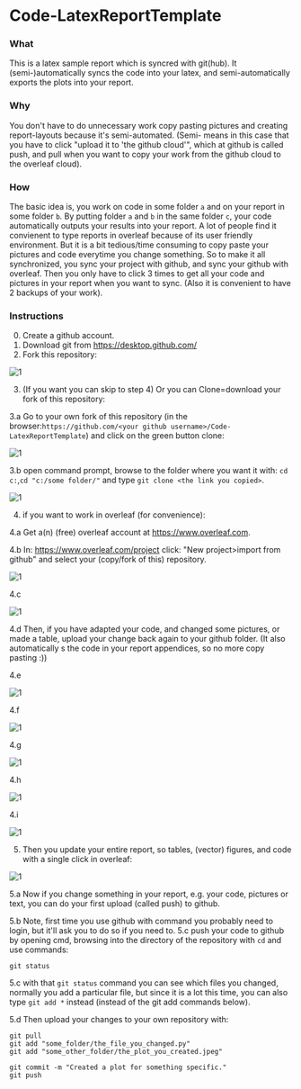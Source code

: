 # Code-LatexReportTemplate
### What
This is a latex sample report which is syncred with git(hub). It (semi-)automatically syncs the code into your latex, and semi-automatically exports the plots into your report.

### Why
You don't have to do unnecessary work copy pasting pictures and creating report-layouts because it's semi-automated. (Semi- means in this case that you have to click "upload it to 'the  github cloud'", which at github is called push, and pull when you want to copy your work from the github cloud to the overleaf cloud).

### How
The basic idea is, you work on code in some folder `a` and on your report in some folder `b`. By putting folder `a` and `b` in the same folder `c`, your code automatically outputs your results into your report. A lot of people find it convienent to type reports in overleaf because of its user friendly environment. But it is a bit tedious/time consuming to copy paste your pictures and code everytime you change something. So to make it all synchronized, you sync your project with github, and sync your github with overleaf. Then you only have to click 3 times to get all your code and pictures in your report when you want to sync. (Also it is convenient to have 2 backups of your work).

### Instructions
0. Create a github account.
1. Download git from https://desktop.github.com/
2. Fork this repository:


![1](./InstructionPictures/a.png)


3.  (If you want you can skip to step 4) Or you can Clone=download your fork of this repository:

3.a Go to your own fork of this repository (in the browser:`https://github.com/<your github username>/Code-LatexReportTemplate`) and click on the green button clone:

![1](./InstructionPictures/2.clone.png)

3.b open command prompt, browse to the folder where you want it with: `cd c:`,`cd "c:/some folder/"` and type `git clone <the link you copied>`.

![1](./InstructionPictures/3.clone.png)

4. if you want to work in overleaf (for convenience): 

4.a Get a(n) (free) overleaf account at https://www.overleaf.com.

4.b In: https://www.overleaf.com/project click: "New project>import from github" and select your (copy/fork of this) repository.

![1](./InstructionPictures/b.png)

4.c

![1](./InstructionPictures/c.png)

4.d Then, if you have adapted your code, and changed some pictures, or made a table, upload your change back again to your github folder.
(It also automatically s the code in your report appendices, so no more copy pasting :))

4.e

![1](./InstructionPictures/0.png)

4.f

![1](./InstructionPictures/1.png)

4.g

![1](./InstructionPictures/3.png)

4.h

![1](./InstructionPictures/4.png)

4.i

![1](./InstructionPictures/5.png)



5. Then you update your entire report, so tables, (vector) figures, and code with a single click in overleaf:

![1](./InstructionPictures/d.png)


5.a Now if you change something in your report, e.g. your code, pictures or text, you can do your first upload (called push) to github. 

5.b Note, first time you use github with command you probably need to login, but it'll ask you to do so if you need to.
5.c push your code to github by opening cmd, browsing into the directory of the repository with `cd` and use commands:
```
git status
```
5.c with that `git status` command you can see which files you changed, normally you add a particular file, but since it is a lot this time, you can also type `git add *` instead (instead of the git add commands below).

5.d Then upload your changes to your own repository with:
```
git pull
git add "some_folder/the_file_you_changed.py"
git add "some_other_folder/the_plot_you_created.jpeg"

git commit -m "Created a plot for something specific."
git push
```
